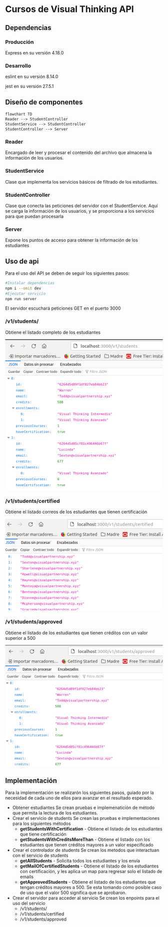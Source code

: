 # Cursos de Visual Thinking API

## Dependencias

### Producción

Express en su versión 4.18.0

### Desarrollo

eslint en su versión 8.14.0

jest en su versión 27.5.1

## Diseño de componentes

```mermaid
flowchart TD
Reader --> StudentController
StudentService --> StudentController
StudentController --> Server
```

### Reader

Encargado de leer y procesar el contenido del archivo que almacena la información de los usuarios.

### StudentService

Clase que implementa los servicios básicos de filtrado de los estudiantes.

### StudentController

Clase que conecta las peticiones del servidor con el StudentService. Aquí se carga la información de los usuarios, y se proporciona a los servicios para que puedan procesarla

### Server

Expone los puntos de acceso para obtener la información de los estudiantes

## Uso de api

Para el uso del API se deben de seguir los siguientes pasos:

```bash
#Instalar dependencias
npm i --omit dev
#Ejecutar servicio
npm run server
```

El servidor escuchará peticiones GET en el puerto 3000

### /v1/students/

Obtiene el listado completo de los estudiantes 

![Imagen de consulta al endpont /v1/students/](./img/API-Students.png)

### /v1/students/certified

Obtiene el listado correos de los estudiantes que tienen certificación

![Consulta al endpoint /v1/students/certified](./img/API-Students-certified.png)

### /v1/students/approved

Obtiene el listado de los estudiantes que tienen créditos con un valor superior a 500

![Consulta al endpoint /v1/students/approved](./img/API-Students-approved.png)

## Implementación

Para la implementación se realizarón los siguientes pasos, guiado por la necesidad de cada uno de ellos para avanzar en el resultado esperado.

* Obtener estudiantes
  Se crean pruebas e implemenatición de método que permita la lectura de los estudiantes.
* Crear el servicio de students
  Se crean las pruebas e implementaciones para los siguientes métodos
  * **getStudentsWithCertification** - Obtiene el listado de los estudiantes que tiene certificación
  * **getStudentsWithCreditsMoreThan** - Obtiene el listado con los estudiantes que tienen créditos mayores a un valor especificado
* Crear el controlador de students
  Se crean los metodos que interactuan con el servicio de students
  * **getAllStudents** - Solicita todos los estudiantes y los envía 
  * **getMailOfCertifiedStudents** - Obtiene el listado de los estudiantes con certificación, y les aplica un map para regresar solo el listado de emails
  * **getApprovedStudents** - Obtiene el listado de los estudiantes que tengan créditos mayores a 500. Se esta tomando como posible caso de uso que el valor 500 significa que se aprobaron.
* Crear el servidor para acceder al servicio
  Se crean los enpoints para el uso del servicio
  * /v1/students/
  * /v1/students/certified
  * /v1/students/approved

